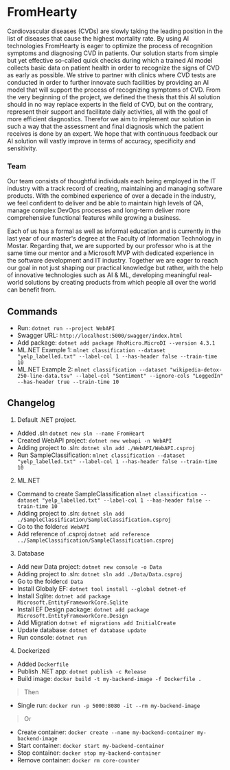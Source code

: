 # FromHearty
Cardiovascular diseases (CVDs) are slowly taking the leading position in the list of diseases that cause the highest mortality rate. By using AI technologies FromHearty is eager to optimize the process of recognition symptoms and diagnosing CVD in patients. Our solution starts from simple but yet effective so-called quick checks during which a trained AI model collects basic data on patient health in order to recognize the signs of CVD as early as possible. We strive to partner with clinics where CVD tests are conducted in order to further innovate such facilities by providing an AI model that will support the process of recognizing symptoms of CVD. From the very beginning of the project, we defined the thesis that this AI solution should in no way replace experts in the field of CVD, but on the contrary, represent their support and facilitate daily activities, all with the goal of more efficient diagnostics. Therefor we aim to implement our solution in such a way that the assessment and final diagnosis which the patient receives is done by an expert. We hope that with continuous feedback our AI solution will vastly improve in terms of accuracy, specificity and sensitivity.

### Team
Our team consists of thoughtful individuals each being employed in the IT industry with a track record of creating, maintaining and managing software products. With the combined experience of over a decade in the industry, we feel confident to deliver and be able to maintain high levels of QA, manage complex DevOps processes and long-term deliver more comprehensive functional features while growing a business.

Each of us has a formal as well as informal education and is currently in the last year of our master's degree at the Faculty of Information Technology in Mostar. Regarding that, we are supported by our professor who is at the same time our mentor and a Microsoft MVP with dedicated experience in the software development and IT industry. Together we are eager to reach our goal in not just shaping our practical knowledge but rather, with the help of innovative technologies such as AI & ML, developing meaningful real-world solutions by creating products from which people all over the world can benefit from.

## Commands
- Run: `dotnet run --project WebAPI`
- Swagger URL: `http://localhost:5000/swagger/index.html`
- Add package: `dotnet add package RhoMicro.MicroDI --version 4.3.1`
- ML.NET Example 1: `mlnet classification --dataset "yelp_labelled.txt" --label-col 1 --has-header false --train-time 10`
- ML.NET Example 2: `mlnet classification --dataset "wikipedia-detox-250-line-data.tsv" --label-col "Sentiment" --ignore-cols "LoggedIn" --has-header true --train-time 10`

## Changelog
1. Default .NET project.
- Added .sln `dotnet new sln --name FromHeart`
- Created WebAPI project: `dotnet new webapi -n WebAPI`
- Adding project to .sln: `dotnet sln add ./WebAPI/WebAPI.csproj`
- Run SampleClassification: `mlnet classification --dataset "yelp_labelled.txt" --label-col 1 --has-header false --train-time 10`

2. ML.NET
- Command to create SampleClassification `mlnet classification --dataset "yelp_labelled.txt" --label-col 1 --has-header false --train-time 10`
- Adding project to .sln: `dotnet sln add ./SampleClassification/SampleClassification.csproj`
- Go to the folder`cd WebAPI`
- Add reference of .csproj `dotnet add reference ../SampleClassification/SampleClassification.csproj`

3. Database
- Add new Data project: `dotnet new console -o Data`
- Adding project to .sln: `dotnet sln add ./Data/Data.csproj`
- Go to the folder`cd Data`
- Install Globaly EF: `dotnet tool install --global dotnet-ef`
- Install Sqlite: `dotnet add package Microsoft.EntityFrameworkCore.Sqlite`
- Install EF Design package: `dotnet add package Microsoft.EntityFrameworkCore.Design`
- Add Migration `dotnet ef migrations add InitialCreate`
- Update database: `dotnet ef database update`
- Run console: `dotnet run`

4. Dockerized
- Added `Dockerfile`
- Publish .NET app: `dotnet publish -c Release`
- Build image: `docker build -t my-backend-image -f Dockerfile .`
> Then
- Single run: `docker run -p 5000:8080 -it --rm my-backend-image`
> Or
- Create container: `docker create --name my-backend-container my-backend-image`
- Start container: `docker start my-backend-container`
- Stop container: `docker stop my-backend-container`
- Remove container: `docker rm core-counter`